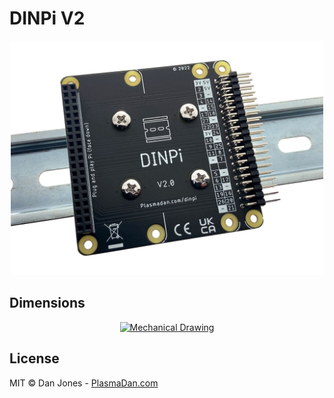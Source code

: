 # DINPi V2

<p align="center">
    <a href="https://plasmadan.com/dinpi?utm_source=github&utm_medium=banner" target="_blank" rel="nofollow">
        <img alt="DINPi V2" src="/img/dinpi-v2.jpg" width="500">
    </a>
</p>

## Dimensions

<p align="center">
    <a href="https://raw.githubusercontent.com/plasmadancom/DINPi-V2/main/img/dinpi-v2.0-dimensions.svg">
        <img alt="Mechanical Drawing" src="/img/dinpi-v2-v1.0-dimensions.svg" width="500">
    </a>
</p>

## License

MIT © Dan Jones - [PlasmaDan.com](https://plasmadan.com)
